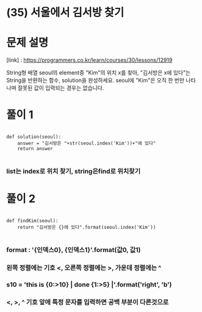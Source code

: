 # (35) 서울에서 김서방 찾기
# 문제 설명
[link] : https://programmers.co.kr/learn/courses/30/lessons/12919

String형 배열 seoul의 element중 "Kim"의 위치 x를 찾아, "김서방은 x에 있다"는 String을 반환하는 함수, solution을 완성하세요. seoul에 "Kim"은 오직 한 번만 나타나며 잘못된 값이 입력되는 경우는 없습니다.
# 풀이 1
<pre>
<code>
def solution(seoul):
    answer = "김서방은 "+str(seoul.index('Kim'))+"에 있다"
    return answer
</code>
</pre>
### list는 index로 위치 찾기, string은find로 위치찾기
# 풀이 2
<pre>
<code>
def findKim(seoul):
    return "김서방은 {}에 있다".format(seoul.index('Kim'))
</code>
</pre>
### format : '{인덱스0}, {인덱스1}'.format(값0, 값1)
### 왼쪽 정렬에는 기호 <, 오른쪽 정렬에는 >, 가운데 정렬에는 ^
### s10 = 'this is {0:>10} | done {1:>5} |'.format('right', 'b')
### <, >, ^ 기호 앞에 특정 문자를 입력하면 공백 부분이 다른것으로